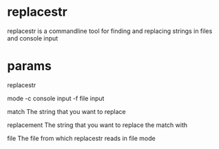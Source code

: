 # replacestr
replacestr is a commandline tool for finding and replacing strings in files and console input

# params

replacestr <mode> <match> <replacement> <file>

mode
  -c    console input
  -f    file input

match
  The string that you want to replace
  
replacement
  The string that you want to replace the match with
  
file
  The file from which replacestr reads in file mode
